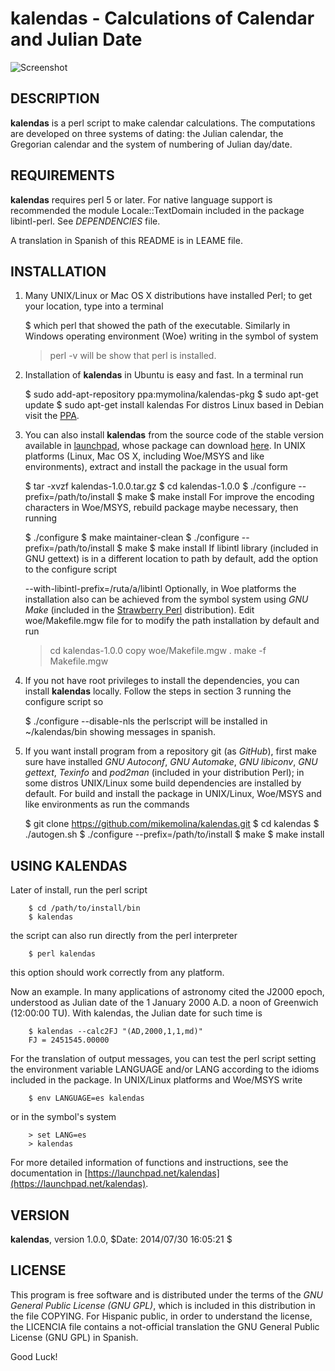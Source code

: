 kalendas - Calculations of Calendar and Julian Date
===================================================

![Screenshot](https://github.com/mikemolina/kalendas/wiki/images/Captura_de_pantalla.png)

DESCRIPTION
-----------
  **kalendas** is a perl script to make calendar calculations. The
  computations are developed on three systems of dating: the Julian
  calendar, the Gregorian calendar and the system of numbering of
  Julian day/date.

REQUIREMENTS
------------
  **kalendas** requires perl 5 or later. For native language support is
  recommended the module Locale::TextDomain included in the package
  libintl-perl. See *DEPENDENCIES* file.

  A translation in Spanish of this README is in LEAME file.

INSTALLATION
------------
  1. Many UNIX/Linux or Mac OS X distributions have installed Perl;
  to get your location, type into a terminal

        $ which perl
  that showed the path of the executable. Similarly in Windows
  operating environment (Woe) writing in the symbol of system

        > perl -v
  will be show that perl is installed.

  2. Installation of **kalendas** in Ubuntu is easy and fast. In a
  terminal run

        $ sudo add-apt-repository ppa:mymolina/kalendas-pkg
        $ sudo apt-get update
        $ sudo apt-get install kalendas
  For distros Linux based in Debian visit the [PPA](https://launchpad.net/~mymolina/+archive/ubuntu/kalendas-pkg).

  3. You can also install **kalendas** from the source code of the stable
  version available in [launchpad](https://launchpad.net/kalendas),
  whose package can download [here](https://launchpad.net/kalendas/trunk/1.0.0/+download/kalendas-1.0.0.tar.gz).
  In UNIX platforms (Linux, Mac OS X, including Woe/MSYS and like
  environments), extract and install the package in the usual form

        $ tar -xvzf kalendas-1.0.0.tar.gz
        $ cd kalendas-1.0.0
        $ ./configure --prefix=/path/to/install
        $ make
        $ make install
  For improve the encoding characters in Woe/MSYS, rebuild package
  maybe necessary, then running

        $ ./configure
        $ make maintainer-clean
        $ ./configure --prefix=/path/to/install
        $ make
        $ make install
  If libintl library (included in GNU gettext) is in a different
  location to path by default, add the option to the configure script

        --with-libintl-prefix=/ruta/a/libintl
  Optionally, in Woe platforms the installation also can be achieved
  from the symbol system using *GNU Make* (included in the
  [Strawberry Perl](http://strawberryperl.com/) distribution). Edit
  woe/Makefile.mgw file for to modify the path installation by default
  and run

        > cd kalendas-1.0.0
        > copy woe/Makefile.mgw .
        > make -f Makefile.mgw
  
  4. If you not have root privileges to install the dependencies, you
  can install **kalendas** locally. Follow the steps in section 3 running
  the configure script so

        $ ./configure --disable-nls
  the perlscript will be installed in ~/kalendas/bin showing messages
  in spanish.

  5. If you want install program from a repository git (as *GitHub*),
  first make sure have installed *GNU Autoconf*, *GNU Automake*, 
  *GNU libiconv*, *GNU gettext*, *Texinfo* and *pod2man* (included in your
  distribution Perl); in some distros UNIX/Linux some build
  dependencies are installed by default. For build and install the
  package in UNIX/Linux, Woe/MSYS and like environments as run the
  commands

        $ git clone https://github.com/mikemolina/kalendas.git
        $ cd kalendas
        $ ./autogen.sh
        $ ./configure --prefix=/path/to/install
        $ make
        $ make install

USING KALENDAS
--------------
  Later of install, run the perl script

        $ cd /path/to/install/bin
        $ kalendas

  the script can also run directly from the perl interpreter 

        $ perl kalendas

  this option should work correctly from any platform.

  Now an example. In many applications of astronomy cited the J2000
  epoch, understood as Julian date of the 1 January 2000 A.D. a noon
  of Greenwich (12:00:00 TU). With kalendas, the Julian date for such
  time is

        $ kalendas --calc2FJ "(AD,2000,1,1,md)"
        FJ = 2451545.00000

  For the translation of output messages, you can test the perl script
  setting the environment variable LANGUAGE and/or LANG according to
  the idioms included in the package. In UNIX/Linux platforms and
  Woe/MSYS write

        $ env LANGUAGE=es kalendas

  or in the symbol's system

        > set LANG=es
        > kalendas

  For more detailed information of functions and instructions, see the
  documentation in [https://launchpad.net/kalendas](https://launchpad.net/kalendas). 

VERSION
-------
  **kalendas**, version 1.0.0, $Date: 2014/07/30 16:05:21 $

LICENSE
-------
  This program is free software and is distributed under the terms of
  the *GNU General Public License (GNU GPL)*, which is included in this
  distribution in the file COPYING. For Hispanic public, in order to
  understand the license, the LICENCIA file contains a not-official
  translation the GNU General Public License (GNU GPL) in Spanish.

Good Luck!

